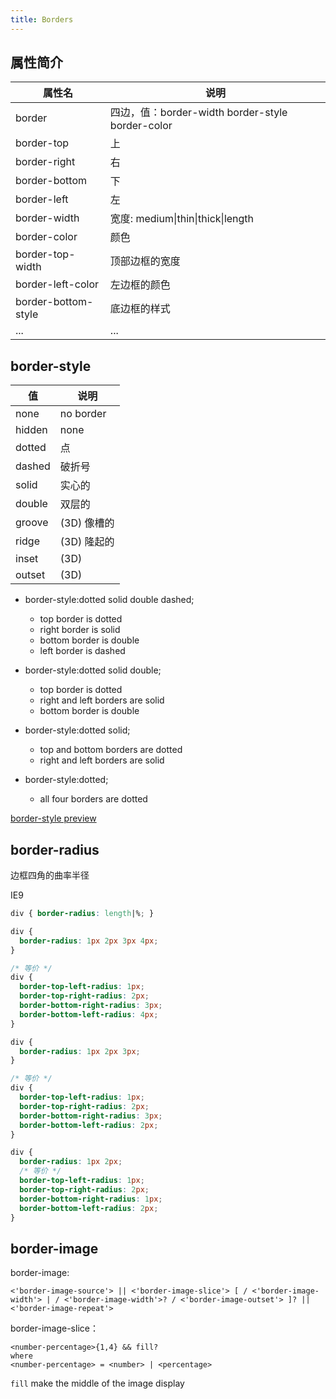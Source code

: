 ```yaml
---
title: Borders
---
```


## 属性简介

| 属性名 | 说明 |
|------|----|
|border | 四边，值：border-width border-style border-color|
|border-top | 上 |
|border-right | 右 |
|border-bottom | 下 |
|border-left | 左 |
|border-width | 宽度: medium\|thin\|thick\|length|
|border-color | 颜色 |
|border-top-width | 顶部边框的宽度 |
|border-left-color | 左边框的颜色 |
|border-bottom-style | 底边框的样式 |
|...|...|

## border-style

| 值      | 说明     |
|--------|---------|
|none    |no border  |
|hidden  |none       |
|dotted  | 点         |
|dashed  | 破折号     |
|solid   | 实心的     |
|double  | 双层的     |
|groove  |(3D) 像槽的 |
|ridge   |(3D) 隆起的 |
|inset   |(3D)       |
|outset  |(3D)       |

* border-style:dotted solid double dashed;
    * top border is dotted
    * right border is solid
    * bottom border is double
    * left border is dashed

* border-style:dotted solid double;
    * top border is dotted
    * right and left borders are solid
    * bottom border is double

* border-style:dotted solid;
    * top and bottom borders are dotted
    * right and left borders are solid

* border-style:dotted;
    * all four borders are dotted

[border-style preview](http://www.w3schools.com/cssref/playit.asp?filename=playcss_border-style&preval=none)

## border-radius

边框四角的曲率半径

IE9

``` css
div { border-radius: length|%; }
```

``` css
div {
  border-radius: 1px 2px 3px 4px;
}

/* 等价 */
div {
  border-top-left-radius: 1px;
  border-top-right-radius: 2px;
  border-bottom-right-radius: 3px;
  border-bottom-left-radius: 4px;
}
```

``` css
div {
  border-radius: 1px 2px 3px;
}

/* 等价 */
div {
  border-top-left-radius: 1px;
  border-top-right-radius: 2px;
  border-bottom-right-radius: 3px;
  border-bottom-left-radius: 2px;
}
```

``` css
div {
  border-radius: 1px 2px;
  /* 等价 */
  border-top-left-radius: 1px;
  border-top-right-radius: 2px;
  border-bottom-right-radius: 1px;
  border-bottom-left-radius: 2px;
}
```

## border-image

border-image:

```
<'border-image-source'> || <'border-image-slice'> [ / <'border-image-width'> | / <'border-image-width'>? / <'border-image-outset'> ]? || <'border-image-repeat'>
```

border-image-slice：

```
<number-percentage>{1,4} && fill?
where
<number-percentage> = <number> | <percentage>
```

`fill` make the middle of the image display
